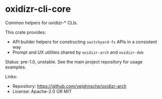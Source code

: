 # oxidizr-cli-core

Common helpers for oxidizr-* CLIs.

This crate provides:

- API builder helpers for constructing `switchyard-fs` APIs in a consistent way
- Prompt and UX utilities shared by `oxidizr-arch` and `oxidizr-deb`

Status: pre-1.0, unstable. See the main project repository for usage examples.

Links:

- Repository: https://github.com/veighnsche/oxidizr-arch
- License: Apache-2.0 OR MIT

